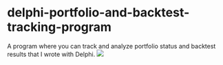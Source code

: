 # delphi-portfolio-and-backtest-tracking-program
A program where you can track and analyze portfolio status and backtest results that I wrote with Delphi.
![](C:\Users\ugdul\OneDrive\Resimler\Screenshots\DELPHİ.png)